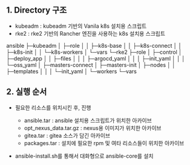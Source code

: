 ## 1. Directory 구조
- kubeadm : kubeadm 기반의 Vanila k8s 설치용 스크립트
- rke2 : rke2 기반의 Rancher 엔진을 사용하는 k8s 설치용 스크립트

ansible
├─kubeadm
│  ├─role
│  │  ├─k8s-base
│  │  ├─k8s-connect
│  │  ├─k8s-init
│  │  └─k8s-workers
│  └─vars
└─rke2
    ├─role
    │  ├─control
    │  ├─deploy_app
    │  │  ├─files
    │  │  │  ├─argocd_yaml
    │  │  │  ├─init_yaml
    │  │  │  └─oss_yaml
    │  ├─masters-connect
    │  ├─masters-init
    │  ├─nodes
    │  │  ├─templates
    │  │  │  └─init_yaml
    │  └─workers
    └─vars

## 2. 실행 순서

- 필요한 리소스를 위치시킨 후, 진행
    - ansible.tar : ansible 설치용 스크립트가 위치한 아카이브
    - opt_nexus_data.tar.gz : nexus용 이미지가 위치한 아카이브
    - gitea.tar : gitea 소스가 담긴 아카이브
    - packages.tar : 설치에 필요한 rpm 및 여타 리소스들이 위치한 아카이브

- ansible-install.sh를 통해서 대화형으로 ansible-core를 설치
